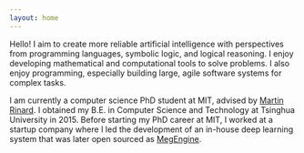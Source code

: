 ```yaml
---
layout: home
---
```


Hello! I aim to create more reliable artificial intelligence with perspectives
from programming languages, symbolic logic, and logical reasoning. I enjoy
developing mathematical and computational tools to solve problems. I also enjoy
programming, especially building large, agile software systems for complex
tasks.

I am currently a computer science PhD student at MIT, advised by [Martin
Rinard](http://people.csail.mit.edu/rinard/). I obtained my B.E. in Computer
Science and Technology at Tsinghua University in 2015. Before starting my PhD
career at MIT, I worked at a startup company where I led the development of an
in-house deep learning system that was later open sourced as
[MegEngine](https://github.com/MegEngine/MegEngine).

